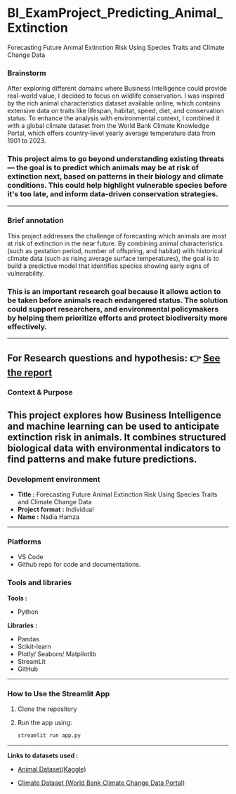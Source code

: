 # BI_ExamProject_Predicting_Animal_Extinction
Forecasting Future Animal Extinction Risk Using Species Traits and Climate Change Data

### Brainstorm
After exploring different domains where Business Intelligence could provide real-world value, I decided to focus on wildlife conservation. I was inspired by the rich animal characteristics dataset available online, which contains extensive data on traits like lifespan, habitat, speed, diet, and conservation status. To enhance the analysis with environmental context, I combined it with a global climate dataset from the World Bank Climate Knowledge Portal, which offers country-level yearly average temperature data from 1901 to 2023.

### This project aims to go beyond understanding existing threats — the goal is to predict which animals may be at risk of extinction next, based on patterns in their biology and climate conditions. This could help highlight vulnerable species before it's too late, and inform data-driven conservation strategies.
---

### Brief annotation
This project addresses the challenge of forecasting which animals are most at risk of extinction in the near future. By combining animal characteristics (such as gestation period, number of offspring, and habitat) with historical climate data (such as rising average surface temperatures), the goal is to build a predictive model that identifies species showing early signs of vulnerability. 

### This is an important research goal because it allows action to be taken before animals reach endangered status. The solution could support researchers, and environmental policymakers by helping them prioritize efforts and protect biodiversity more effectively.
---
For Research questions and hypothesis: 
👉 [See the report](./Report.md)
---

### Context & Purpose
This project explores how Business Intelligence and machine learning can be used to anticipate extinction risk in animals. It combines structured biological data with environmental indicators to find patterns and make future predictions.
---

### Development environment
* **Title :** Forecasting Future Animal Extinction Risk Using Species Traits and Climate Change Data
* **Project format :** Individual
* **Name :** Nadia Hamza
---

### Platforms
* VS Code
* Github repo for code and documentations.

### Tools and libraries
**Tools :** 
* Python

**Libraries :**
* Pandas
* Scikit-learn
* Plotly/ Seaborn/ Matpilotlib
* StreamLit
* GitHub

---
### How to Use the Streamlit App

1. Clone the repository  
2. Run the app using:

   ```bash
   streamlit run app.py
---
**Links to datasets used :**

* [Animal Dataset(Kaggle)](https://www.kaggle.com/datasets/iamsouravbanerjee/animal-information-dataset?resource=download)

* [Climate Dataset (World Bank Climate Change Data Portal)](https://climateknowledgeportal.worldbank.org/download-data)
